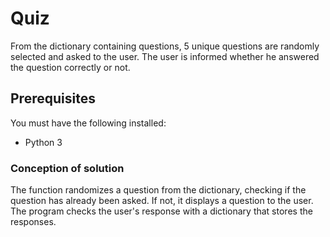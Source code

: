# Quiz
From the dictionary containing questions, 5 unique questions are randomly selected and asked to the user. 
The user is informed whether he answered the question correctly or not.

## Prerequisites

You must have the following installed:
- Python 3

### Conception of solution
The function randomizes a question from the dictionary, checking if the question has already been asked. 
If not, it displays a question to the user. 
The program checks the user's response with a dictionary that stores the responses.
